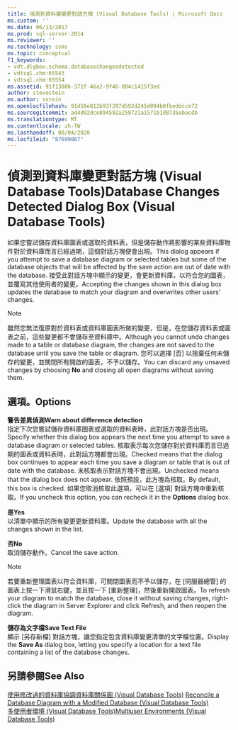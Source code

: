 ```yaml
---
title: 偵測到資料庫變更對話方塊 (Visual Database Tools) | Microsoft Docs
ms.custom: ''
ms.date: 06/13/2017
ms.prod: sql-server-2014
ms.reviewer: ''
ms.technology: ssms
ms.topic: conceptual
f1_keywords:
- vdt.dlgbox.schema.databasechangesdetected
- vdtsql.chm:65543
- vdtsql.chm:65554
ms.assetid: 91f13086-371f-46a2-9f46-804c1415f3ed
author: stevestein
ms.author: sstein
ms.openlocfilehash: 91d58e812b93f207d592d245d094b0fbeddcce72
ms.sourcegitcommit: ad4d92dce894592a259721a1571b1d8736abacdb
ms.translationtype: MT
ms.contentlocale: zh-TW
ms.lasthandoff: 08/04/2020
ms.locfileid: "87699067"
---
```

# <a name="database-changes-detected-dialog-box-visual-database-tools"></a><span data-ttu-id="e7c7b-102">偵測到資料庫變更對話方塊 (Visual Database Tools)</span><span class="sxs-lookup"><span data-stu-id="e7c7b-102">Database Changes Detected Dialog Box (Visual Database Tools)</span></span>
  <span data-ttu-id="e7c7b-103">如果您嘗試儲存資料庫圖表或選取的資料表，但是儲存動作將影響的某些資料庫物件對於資料庫而言已經過期，這個對話方塊便會出現。</span><span class="sxs-lookup"><span data-stu-id="e7c7b-103">This dialog appears if you attempt to save a database diagram or selected tables but some of the database objects that will be affected by the save action are out of date with the database.</span></span> <span data-ttu-id="e7c7b-104">接受此對話方塊中顯示的變更，會更新資料庫，以符合您的圖表，並覆寫其他使用者的變更。</span><span class="sxs-lookup"><span data-stu-id="e7c7b-104">Accepting the changes shown in this dialog box updates the database to match your diagram and overwrites other users' changes.</span></span>  
  
> [!NOTE]  
>  <span data-ttu-id="e7c7b-105">雖然您無法復原對於資料表或資料庫圖表所做的變更，但是，在您儲存資料表或圖表之前，這些變更都不會儲存至資料庫中。</span><span class="sxs-lookup"><span data-stu-id="e7c7b-105">Although you cannot undo changes made to a table or database diagram, the changes are not saved to the database until you save the table or diagram.</span></span> <span data-ttu-id="e7c7b-106">您可以選擇 [否]  以捨棄任何未儲存的變更，並關閉所有開啟的圖表，不予以儲存。</span><span class="sxs-lookup"><span data-stu-id="e7c7b-106">You can discard any unsaved changes by choosing **No** and closing all open diagrams without saving them.</span></span>  
  
## <a name="options"></a><span data-ttu-id="e7c7b-107">選項。</span><span class="sxs-lookup"><span data-stu-id="e7c7b-107">Options</span></span>  
 <span data-ttu-id="e7c7b-108">**警告差異偵測**</span><span class="sxs-lookup"><span data-stu-id="e7c7b-108">**Warn about difference detection**</span></span>  
 <span data-ttu-id="e7c7b-109">指定下次您嘗試儲存資料庫圖表或選取的資料表時，此對話方塊是否出現。</span><span class="sxs-lookup"><span data-stu-id="e7c7b-109">Specify whether this dialog box appears the next time you attempt to save a database diagram or selected tables.</span></span> <span data-ttu-id="e7c7b-110">核取表示每次您儲存對於資料庫而言已過期的圖表或資料表時，此對話方塊都會出現。</span><span class="sxs-lookup"><span data-stu-id="e7c7b-110">Checked means that the dialog box continues to appear each time you save a diagram or table that is out of date with the database.</span></span> <span data-ttu-id="e7c7b-111">未核取表示對話方塊不會出現。</span><span class="sxs-lookup"><span data-stu-id="e7c7b-111">Unchecked means that the dialog box does not appear.</span></span> <span data-ttu-id="e7c7b-112">依照預設，此方塊為核取。</span><span class="sxs-lookup"><span data-stu-id="e7c7b-112">By default, this box is checked.</span></span> <span data-ttu-id="e7c7b-113">如果您取消核取此選項，可以在 [選項]  對話方塊中重新核取。</span><span class="sxs-lookup"><span data-stu-id="e7c7b-113">If you uncheck this option, you can recheck it in the **Options** dialog box.</span></span>  
  
 <span data-ttu-id="e7c7b-114">**是**</span><span class="sxs-lookup"><span data-stu-id="e7c7b-114">**Yes**</span></span>  
 <span data-ttu-id="e7c7b-115">以清單中顯示的所有變更更新資料庫。</span><span class="sxs-lookup"><span data-stu-id="e7c7b-115">Update the database with all the changes shown in the list.</span></span>  
  
 <span data-ttu-id="e7c7b-116">**否**</span><span class="sxs-lookup"><span data-stu-id="e7c7b-116">**No**</span></span>  
 <span data-ttu-id="e7c7b-117">取消儲存動作。</span><span class="sxs-lookup"><span data-stu-id="e7c7b-117">Cancel the save action.</span></span>  
  
> [!NOTE]  
>  <span data-ttu-id="e7c7b-118">若要重新整理圖表以符合資料庫，可關閉圖表而不予以儲存，在 [伺服器總管] 的圖表上按一下滑鼠右鍵，並且按一下 [重新整理]，然後重新開啟圖表。</span><span class="sxs-lookup"><span data-stu-id="e7c7b-118">To refresh your diagram to match the database, close it without saving changes, right-click the diagram in Server Explorer and click Refresh, and then reopen the diagram.</span></span>  
  
 <span data-ttu-id="e7c7b-119">**儲存為文字檔**</span><span class="sxs-lookup"><span data-stu-id="e7c7b-119">**Save Text File**</span></span>  
 <span data-ttu-id="e7c7b-120">顯示 [另存新檔]  對話方塊，讓您指定包含資料庫變更清單的文字檔位置。</span><span class="sxs-lookup"><span data-stu-id="e7c7b-120">Display the **Save As** dialog box, letting you specify a location for a text file containing a list of the database changes.</span></span>  
  
## <a name="see-also"></a><span data-ttu-id="e7c7b-121">另請參閱</span><span class="sxs-lookup"><span data-stu-id="e7c7b-121">See Also</span></span>  
 <span data-ttu-id="e7c7b-122">[使用修改過的資料庫協調資料庫關係圖 &#40;Visual Database Tools&#41;](visual-database-tools.md) </span><span class="sxs-lookup"><span data-stu-id="e7c7b-122">[Reconcile a Database Diagram with a Modified Database &#40;Visual Database Tools&#41;](visual-database-tools.md) </span></span>  
 [<span data-ttu-id="e7c7b-123">多使用者環境 &#40;Visual Database Tools&#41;</span><span class="sxs-lookup"><span data-stu-id="e7c7b-123">Multiuser Environments &#40;Visual Database Tools&#41;</span></span>](multiuser-environments-visual-database-tools.md)  
  
  
